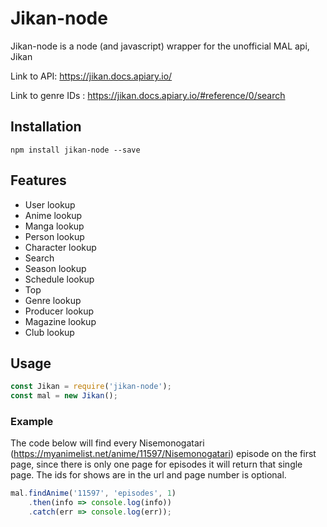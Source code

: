 # Jikan-node

Jikan-node is a node (and javascript) wrapper for the unofficial MAL api, Jikan

Link to API: https://jikan.docs.apiary.io/

Link to genre IDs : https://jikan.docs.apiary.io/#reference/0/search

## Installation

`npm install jikan-node --save`

## Features

* User lookup
* Anime lookup
* Manga lookup
* Person lookup
* Character lookup
* Search
* Season lookup
* Schedule lookup
* Top
* Genre lookup
* Producer lookup
* Magazine lookup
* Club lookup

## Usage

```javascript
const Jikan = require('jikan-node');
const mal = new Jikan();
```

### Example

The code below will find every Nisemonogatari (https://myanimelist.net/anime/11597/Nisemonogatari) episode on the first page, since there is only one page for episodes it will return that single page. The ids for shows are in the url and page number is optional.
```javascript
mal.findAnime('11597', 'episodes', 1)
    .then(info => console.log(info))
    .catch(err => console.log(err));
```